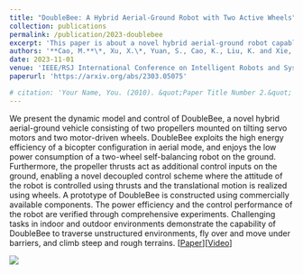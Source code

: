 ```yaml
---
title: "DoubleBee: A Hybrid Aerial-Ground Robot with Two Active Wheels"
collection: publications
permalink: /publication/2023-doublebee
excerpt: 'This paper is about a novel hybrid aerial-ground robot capable of climbing slope, flying over obstacles and crawling under barriers. **IROS Best Entertainment and Amusement Paper Award sponsored by JTCF**. \[[Video](https://youtu.be/hcw4GKmW_vs)\]'
authors: '**Cao, M.**\*, Xu, X.\*, Yuan, S., Cao, K., Liu, K. and Xie, L.'
date: 2023-11-01
venue: 'IEEE/RSJ International Conference on Intelligent Robots and Systems'
paperurl: 'https://arxiv.org/abs/2303.05075'

# citation: 'Your Name, You. (2010). &quot;Paper Title Number 2.&quot; <i>Journal 1</i>. 1(2).'
---
```


We present the dynamic model and control of DoubleBee, a novel hybrid aerial-ground vehicle consisting of two propellers mounted on tilting servo motors and two motor-driven wheels. DoubleBee exploits the high energy efficiency of a bicopter configuration in aerial mode, and enjoys the low power consumption of a two-wheel self-balancing robot on the ground. Furthermore, the propeller thrusts act as additional control inputs on the ground, enabling a novel decoupled control scheme where the attitude of the robot is controlled using thrusts and the translational motion is realized using wheels. A prototype of DoubleBee is constructed using commercially available components. The power efficiency and the control performance of the robot are verified through comprehensive experiments. Challenging tasks in indoor and outdoor environments demonstrate the capability of DoubleBee to traverse unstructured environments, fly over and move under barriers, and climb steep and rough terrains.
\[[Paper](https://arxiv.org/abs/2303.05075)\]\[[Video](https://youtu.be/hcw4GKmW_vs)\]

<img style="float: center;" src="/images/doublebee.gif">
<!-- Recommended citation: Your Name, You. (2010). "Paper Title Number 2." <i>Journal 1</i>. 1(2). -->